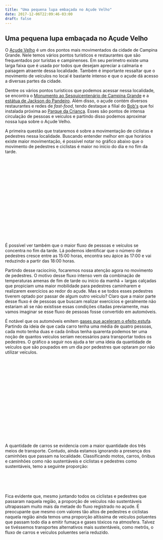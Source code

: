 ```yaml
---
title: "Uma pequena lupa embaçada no Açude Velho"
date: 2017-12-06T22:09:46-03:00
draft: false
---
```

  
<div class="container">
    <div class="row">
      <h2>Uma pequena lupa embaçada no Açude Velho</h2>
      <p>O <a href="https://www.google.com.br/maps/place/A%C3%A7ude+Velho/@-7.2254326,-35.8828375,17z/data=!3m1!4b1!4m5!3m4!1s0x7ac1e50873c3cd5:0x363a371535b8eb22!8m2!3d-7.2266407!4d-35.8831956">Açude Velho</a> é um dos pontos mais movimentados da cidade de Campina Grande. Nele temos vários pontos turísticos e restaurantes que são frequentados por turistas e campinenses. Em seu perímetro existe uma larga faixa que é usada por todos que desejam apreciar a calmaria e paisagem atraente dessa localidade. Também é importante ressaltar que o movimento de veículos no local é bastante intenso e que o açude dá acesso a diversas partes da cidade.</p>
      <p>Dentre os vários pontos turísticos que podemos acessar nessa localidade, se encontra o <a href="https://www.google.com.br/maps/place/Monumento+ao+Sesquicenten%C3%A1rio+de+Campina+Grande/@-7.2261531,-35.8843413,19.75z/data=!4m13!1m7!3m6!1s0x7ac1e50873c3cd5:0x363a371535b8eb22!2sA%C3%A7ude+Velho!3b1!8m2!3d-7.2266407!4d-35.8831956!3m4!1s0x7ac1e451d787139:0xeb7890b1bad27070!8m2!3d-7.2260623!4d-35.8843437">Monumento ao Sesquicentenário de Campina Grande</a> e a <a href="https://www.google.com.br/maps/place/Monumento+Jackson+do+Pandeiro/@-7.2245114,-35.8801692,21z/data=!4m13!1m7!3m6!1s0x7ac1e50873c3cd5:0x363a371535b8eb22!2sA%C3%A7ude+Velho!3b1!8m2!3d-7.2266407!4d-35.8831956!3m4!1s0x7ac1e5a841705db:0xf057b8b163dd7221!8m2!3d-7.2244291!4d-35.8801226">estátua de Jackson do Pandeiro</a>. Além disso, o açude contém diversos restaurantes e redes de <i>fast-food</i>, tendo destaque a filial do <a href="https://www.google.com.br/maps/place/Bob's+-+Campina+Grande/@-7.2266996,-35.8804727,19.83z/data=!4m13!1m7!3m6!1s0x7ac1e50873c3cd5:0x363a371535b8eb22!2sA%C3%A7ude+Velho!3b1!8m2!3d-7.2266407!4d-35.8831956!3m4!1s0x7ac1e5b0feb9c19:0x213b42e85445d87!8m2!3d-7.2268552!4d-35.8804464">Bob's</a> que foi instalada próxima ao <a href="https://www.google.com.br/maps/place/Parque+da+Crian%C3%A7a/@-7.2265791,-35.8785105,18.13z/data=!4m13!1m7!3m6!1s0x7ac1e50873c3cd5:0x363a371535b8eb22!2sA%C3%A7ude+Velho!3b1!8m2!3d-7.2266407!4d-35.8831956!3m4!1s0x7ac1e5bc831e2f3:0x81c496cd609fb605!8m2!3d-7.22682!4d-35.8780861">Parque da Criança</a>. Esses são pontos de intensa circulação de pessoas e veículos e partindo disso podemos aproximar nossa lupa sobre o Açude Velho.</p>
      <p>A primeira questão que trataremos é sobre a movimentação de ciclistas e pedestres nessa localidade. Buscando entender melhor em que horários existe maior movimentação, é possível notar no gráfico abaixo que o movimento de pedestres e ciclistas é maior no início do dia e no fim da tarde.
      </p>
      <div class="row visu1" id="chart1">
        <svg width="960" height="500" id = "visu1"></svg>
      </div>
      <p>É possível ver também que o maior fluxo de pessoas e veículos se concentra no fim da tarde. Lá podemos identificar que o número de pedestres cresce entre as 15:00 horas, encontra seu ápice às 17:00 e vai reduzindo a partir das 18:00 horas.</p>
      <p>Partindo desse raciocínio, focaremos nossa atenção agora no movimento de pedestres. O motivo desse fluxo intenso vem da combinação de temperaturas amenas de fim de tarde ou início da manhã + largas calçadas que propiciam uma maior mobilidade para pedestres caminharem e realizarem exercícios ao redor do açude. Mas e se todos esses pedestres tiverem optado por passar de algum outro veículo? Claro que a maior parte desse fluxo é de pessoas que buscam realizar exercícios e geralmente não estariam ali se não existisse essas condições citadas previamente, mas vamos imaginar se esse fluxo de pessoas fosse convertido em automóveis.</p>
      <p>É notável que os automóveis emitem <a href="https://exame.abril.com.br/brasil/carros-representam-726-da-emissao-de-gases-efeito-estufa-em-sp/">gases que aceleram o efeito estufa</a>. Partindo da ideia de que cada carro tenha uma média de quatro pessoas, cada moto tenha duas e cada ônibus tenha quarenta podemos ter uma noção de quantos veículos seriam necessários para transportar todos os pedestres. O gráfico a seguir nos ajuda a ter uma ideia da quantidade de veículos que são poupados em um dia por pedestres que optaram por não utilizar veículos.
      </p>
      <div class="row visu2" id="chart2">
        <svg width="960" height="500" id = "visu2"></svg>
      </div>
      <p>A quantidade de carros se evidencia com a maior quantidade dos três meios de transporte. Contudo, ainda estamos ignorando a presença dos caminhões que passam na localidade. Classificando motos, carros, ônibus e caminhões como não sustentáveis e ciclistas e pedestres como sustentáveis, temo a seguinte proporção:</p>
      <div class="row visu3" id="chart3">
        <svg width="960" height="100" id = "visu3"></svg>
      </div>
      <p>Fica evidente que, mesmo juntando todos os ciclistas e pedestres que passaram naquela região, a proporção de veículos não sustentáveis ultrapassam muito mais da metade do fluxo registrado no açude. É preocupante que mesmo com valores tão altos de pedestres e ciclistas naquela região ainda temos uma proporção altíssima de veículos poluentes que passam todo dia a emitir fumaça e gases tóxicos na atmosfera. Talvez se tivéssemos transportes alternativos mais sustentáveis, como metrôs, o fluxo de carros e veículos poluentes seria reduzido.  
      </p>
    </div>
  <script src="https://d3js.org/d3.v4.min.js"></script>
  <script src="/BlogVisualizacao/post/static/visualizacao-acude.js"></script>
</div>